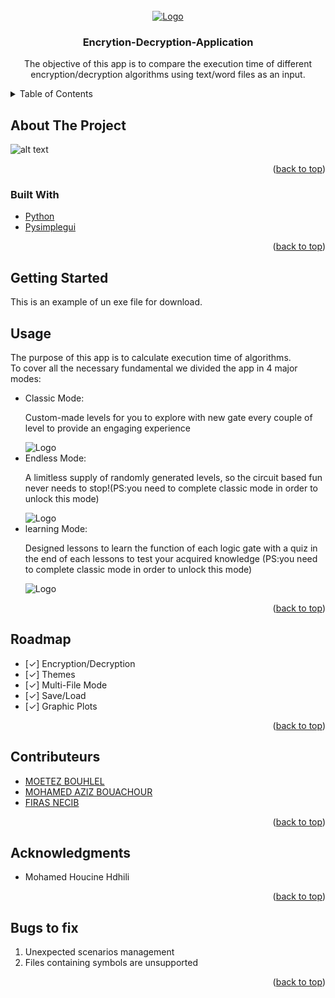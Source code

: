 <div id="top"></div>
<!--
*** Thanks for checking out the Best-README-Template. If you have a suggestion
*** that would make this better, please fork the repo and create a pull request
*** or simply open an issue with the tag "enhancement".
*** Don't forget to give the project a star!
*** Thanks again! Now go create something AMAZING! :D
-->
<!-- PROJECT LOGO -->
<br />
<div align="center">
  <a href="https://github.com/github_username/repo_name">
    <img src="assets/images/readme/Picture1.png" alt="Logo">
  </a>

<h3 align="center">Encrytion-Decryption-Application</h3>

  <p align="center">
    The objective of this app is to compare the execution time of different encryption/decryption algorithms using text/word files as an input.
    <br />
</div>



<!-- TABLE OF CONTENTS -->
<details>
  <summary>Table of Contents</summary>
  <ol>
    <li>
      <a href="#about-the-project">About The Project</a>
      <ul>
        <li><a href="#built-with">Built With</a></li>
      </ul>
    </li>
    <li>
      <a href="#getting-started">Getting Started</a>
      <ul>
        <li><a href="#prerequisites">Prerequisites</a></li>
      </ul>
    </li>
    <li><a href="#usage">Usage</a></li>
    <li><a href="#roadmap">Roadmap</a></li>
    <li><a href="#contributeurs">Contributeurs</a></li>
    <li><a href="#acknowledgments">Acknowledgments</a></li>
    <li><a href="#yet-to-implement">Yet to implement</a></li>
    <li><a href="#bugs-to-fix">Bugs to fix</a></li>
  </ol>
</details>



<!-- ABOUT THE PROJECT -->
## About The Project
![alt text](https://github.com/BMoetez/project/blob/main/assets/images/readme/home.PNG?raw=true)


<p align="right">(<a href="#top">back to top</a>)</p>



### Built With

* [Python](https://www.python.org/)
* [Pysimplegui](https://www.pysimplegui.org/en/latest/)
<p align="right">(<a href="#top">back to top</a>)</p>



<!-- GETTING STARTED -->
## Getting Started

This is an example of un exe file for download.


<!-- USAGE EXAMPLES -->
## Usage
The purpose of this app is to calculate execution time of algorithms.
<br/>
To cover all the necessary fundamental we divided the app in 4 major modes:
<ul>
  <li>Classic Mode:</li>
  <p> Custom-made levels for you to explore with new gate every couple of level to provide an engaging experience</p>
  <img src="assets/images/readme/classic mode.PNG" alt="Logo" >
  <li>Endless Mode:</li>
  <p>A limitless supply of randomly generated levels, so the circuit based fun never needs to stop!(PS:you need to complete classic mode in order to unlock this mode)</p>
  <img src="assets/images/readme/endless.PNG" alt="Logo" >
  <li>learning Mode:</li>
  <p>Designed lessons to learn the function of each logic gate with a quiz in the end of each lessons to test your acquired knowledge (PS:you need to complete classic mode in order to unlock this mode)</p>
  <img src="assets/images/readme/lesson.PNG" alt="Logo" >
</ul>
<p align="right">(<a href="#top">back to top</a>)</p>

<!-- ROADMAP -->
## Roadmap

- [✓] Encryption/Decryption
- [✓] Themes
- [✓] Multi-File Mode
- [✓] Save/Load
- [✓] Graphic Plots

<p align="right">(<a href="#top">back to top</a>)</p>



<!-- Contributeurs -->
## Contributeurs

* [MOETEZ BOUHLEL](https://github.com/BMoetez)
* [MOHAMED AZIZ BOUACHOUR](https://github.com/Bouachour-Med-Aziz)
* [FIRAS NECIB](https://github.com/firasnecib)

<p align="right">(<a href="#top">back to top</a>)</p>

<!-- ACKNOWLEDGMENTS -->
## Acknowledgments

* Mohamed Houcine Hdhili

<p align="right">(<a href="#top">back to top</a>)</p>


<!-- Bugs to fix -->
## Bugs to fix

1. Unexpected scenarios management
2. Files containing symbols are unsupported


<p align="right">(<a href="#top">back to top</a>)</p>

